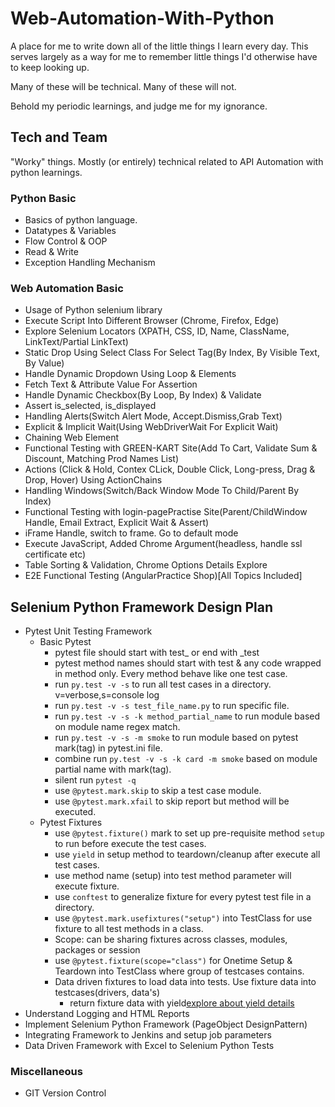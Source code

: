 # Web-Automation-With-Python

A place for me to write down all of the little things I learn every day. This serves largely as a way for me to remember
little things I'd otherwise have to keep looking up.

Many of these will be technical. Many of these will not.

Behold my periodic learnings, and judge me for my ignorance.

## Tech and Team

"Worky" things. Mostly (or entirely) technical related to API Automation with python learnings.

### Python Basic

* Basics of python language.
* Datatypes & Variables
* Flow Control & OOP
* Read & Write
* Exception Handling Mechanism

### Web Automation Basic

* Usage of Python selenium library
* Execute Script Into Different Browser (Chrome, Firefox, Edge)
* Explore Selenium Locators (XPATH, CSS, ID, Name, ClassName, LinkText/Partial LinkText)
* Static Drop Using Select Class For Select Tag(By Index, By Visible Text, By Value)
* Handle Dynamic Dropdown Using Loop & Elements
* Fetch Text & Attribute Value For Assertion
* Handle Dynamic Checkbox(By Loop, By Index) & Validate
* Assert is_selected, is_displayed
* Handling Alerts(Switch Alert Mode, Accept.Dismiss,Grab Text)
* Explicit & Implicit Wait(Using WebDriverWait For Explicit Wait)
* Chaining Web Element
* Functional Testing with GREEN-KART Site(Add To Cart, Validate Sum & Discount, Matching Prod Names List)
* Actions (Click & Hold, Contex CLick, Double Click, Long-press, Drag & Drop, Hover) Using ActionChains
* Handling Windows(Switch/Back Window Mode To Child/Parent By Index)
* Functional Testing with login-pagePractise Site(Parent/ChildWindow Handle, Email Extract, Explicit Wait & Assert)
* iFrame Handle, switch to frame. Go to default mode
* Execute JavaScript, Added Chrome Argument(headless, handle ssl certificate etc)
* Table Sorting & Validation, Chrome Options Details Explore
* E2E Functional Testing (AngularPractice Shop)[All Topics Included]

## Selenium Python Framework Design Plan

* Pytest Unit Testing Framework
  * Basic Pytest
    * pytest file should start with test_ or end with _test
    * pytest method names should start with test & any code wrapped in method only. Every method behave like one test case.
    * run ``py.test -v -s`` to run all test cases in a directory. v=verbose,s=console log
    * run ``py.test -v -s test_file_name.py`` to run specific file.
    * run ``py.test -v -s -k method_partial_name`` to run module based on module name regex match.
    * run ``py.test -v -s -m smoke`` to run module based on pytest mark(tag) in pytest.ini file.
    * combine run `py.test -v -s -k card -m smoke` based on module partial name with mark(tag).
    * silent run `pytest -q`
    * use `@pytest.mark.skip` to skip a test case module.
    * use `@pytest.mark.xfail` to skip report but method will be executed.
  * Pytest Fixtures 
    * use `@pytest.fixture()` mark to set up pre-requisite method `setup` to run before execute the test cases.
    * use `yield` in setup method to teardown/cleanup after execute all test cases.
    * use method name (setup) into test method parameter will execute fixture.
    * use `conftest` to generalize fixture for every pytest test file in a directory.
    * use `@pytest.mark.usefixtures("setup")` into TestClass for use fixture to all test methods in a class.
    * Scope: can be sharing fixtures across classes, modules, packages or session
    * use `@pytest.fixture(scope="class")` for Onetime Setup & Teardown into TestClass where group of testcases contains.
    * Data driven fixtures to load data into tests. Use fixture data into testcases(drivers, data's)
      * return fixture data with yield[explore about yield details](Pending)
* Understand Logging and HTML Reports
* Implement Selenium Python Framework (PageObject DesignPattern)
* Integrating Framework to Jenkins and setup job parameters
* Data Driven Framework with Excel to Selenium Python Tests

### Miscellaneous

* GIT Version Control